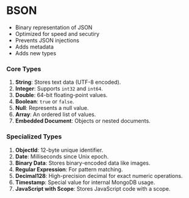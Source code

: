 # BSON

- Binary representation of JSON
- Optimized for speed and secutiry
- Prevents JSON injections
- Adds metadata
- Adds new types


### Core Types
1. **String**: Stores text data (UTF-8 encoded).
2. **Integer**: Supports `int32` and `int64`.
3. **Double**: 64-bit floating-point values.
4. **Boolean**: `true` or `false`.
5. **Null**: Represents a null value.
6. **Array**: An ordered list of values.
7. **Embedded Document**: Objects or nested documents.

### Specialized Types
1. **ObjectId**: 12-byte unique identifier.
2. **Date**: Milliseconds since Unix epoch.
3. **Binary Data**: Stores binary-encoded data like images.
4. **Regular Expression**: For pattern matching.
5. **Decimal128**: High-precision decimal for exact numeric operations.
6. **Timestamp**: Special value for internal MongoDB usage.
7. **JavaScript with Scope**: Stores JavaScript code with a scope.